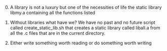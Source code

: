 0. A library is not a luxury but one of the necessities of life the static library libmy.a containing all the functions listed

1. Without libraries what have we? We have no past and no future script called create_static_lib.sh that creates a static library called liball.a from all the .c files that are in the current directory.

2. Either write something worth reading or do something worth writing
